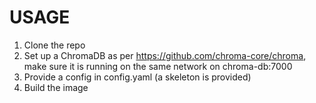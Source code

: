 # USAGE

1. Clone the repo
2. Set up a ChromaDB as per https://github.com/chroma-core/chroma, make sure it is running on the same network on chroma-db:7000
3. Provide a config in config.yaml (a skeleton is provided)
4. Build the image